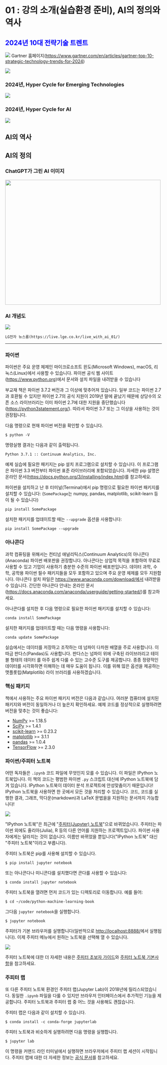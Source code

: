 #  01 : 강의 소개(실습환경 준비), AI의 정의와 역사



## <span style="color: #0000FF">2024년 10대 전략기술 트렌트</span>


![](./images/top-strategic-technology-trends-2024.png)
    Gartner 홈페이지(https://www.gartner.com/en/articles/gartner-top-10-strategic-technology-trends-for-2024)
<!--
<img width ='500' height = '400' src = 'https://github.com/YangGuiBee/ML/blob/main/TextBook-01/images/top-strategic-technology-trends-2024.png'>
-->

![](./images/top-strategic-technology-trends-2024_table.png)


<!--
|Year|Trend 1|Trend 2|Trend 3|Trend 4|Trend 5|Trend 6|Trend 7|Trend 8|Trend 9|Trend 10|
|:---:|:---:|:---:|:---:|:---:|:---:|:---:|:---:|:---:|:---:|:---:|
|2024|Democratized Generative AI|AI Trust, Risk, and Security Mgmt|Sustainable Technology|Platform Engineering|AI-Augmented Development|Industry Cloud Platforms|Intelligent Applications|Augmented-Connected Workforce|Continuous Threat Exposure Mgmt|Machine Customers|
|2023|Sustainability|Generative AI|Privacy-Enhancing Computation|Cloud-Native Platforms|Composable Applications|Decision Intelligence|Hyperautomation|Autonomic Systems|AI Engineering|Distributed Enterprise|
|2022|Data Fabric|Cybersecurity Mesh|Privacy-Enhancing Computation|Cloud-Native Platforms|Composable Applications|Decision Intelligence|Hyperautomation|Autonomic Systems|AI Engineering|Distributed Enterprise|
|2021|Internet of Behaviors|Total Experience (TX)|Privacy-Enhancing Computation|Distributed Cloud|Anywhere Operations|Cybersecurity Mesh|Intelligent Composable Business|AI Engineering|Hyperautomation|Anywhere Operations|
|2020|Hyperautomation|Multi-experience|Democratization of Expertise|Human Augmentation|Transparency and Traceability|AI Security|Distributed Cloud|Practical Blockchain|AI-Driven Development|Autonomous Things|
|2019|Autonomous Things|Augmented Analytics|AI-Driven Development|Digital Twins|Empowered Edge|Smart Spaces|Immersive Experience|Digital Ethics and Privacy|Quantum Computing|Augmented Reality|
|2018|AI Foundation|Intelligent Apps and Analytics|Intelligent Things|Digital Twins|Cloud to the Edge|Conversational Platforms|Immersive Experience|Blockchain|Event-Driven|Continuous Adaptive Risk and Trust|
|2017|Intelligent Apps|Intelligent Things|Digital Twins|Blockchain|Mesh App and Service Arch|Digital Technology Platforms|Immersive Experience|Adaptive Security Architecture|Advanced System Architecture|Through Silicon Via|
|2016|The Device Mesh|Ambient User Experience|3D-Printing Materials|Information of Everything|Advanced System Architecture|Mesh App and Service Arch|Ambient User Experience|Internet of Things|The Ambient User Experience|Smart Dust|
|2015|Computing Everywhere|Internet of Things|3D Printing|Advanced, Pervasive, and Invisible Analytics|Context-Rich Systems|Smart Machines|Cloud/Client Computing|Software-Defined Applications|Web-Scale IT|Risk-Based Security and Self-Protection|
|2014|Internet of Things|Cloud Computing|Big Data|Cloud-Based|Cloud Services|Big Data|Business Intelligence|Mobile Cloud|Social Software and Collaboration|Mobile Devices|
|2013|Mobile|Mobile Applications|Cloud|Cloud Computing|Cloud Services|Cloud|Business Intelligence|Virtualization|Virtualization|Cloud|
|2012|Business Analytics|App and Service Architecture|Advanced Analytics|Cloud Services|Big Data Analytics|Virtualization|Cloud Computing|Data Integration|Advanced Analytics|Data Integration|
|2011|Social Software and Collaboration|Social Media Analytics|Cloud Services|Mobile Device Management|Cloud Computing|Cloud Native|Business Intelligence|Business Process Management|IoT|Business Intelligence|
|2010|Cloud Computing|Big Data|Mobile Device Deployment|Business Intelligence|Business Intelligence|Cloud Native|Mobile Devices|Business Process Management|IoT|Data Integration|
|2009|Virtualization|Cloud/Client Computing|Software-Defined Networking|Mobile Cloud|Cloud Infrastructure Services|Edge Computing|IoT|Advanced System Architecture|Advanced Analytics|IoT|
|2008|Web-Scale IT|Edge Computing|Context-Rich Systems|Social Networks|Mobile Device Management|Cloud Services|Cloud Infrastructure Service|Mobile Devices|IoT|Application Security|
|2007|Service-Oriented Architecture|Social Networks|Business Process Management|Cloud Infrastructure Services|Cloud Services|IoT|Application Security|Automation|Big Data|Data Integration|
|2006|Application Infrastructure|Contextual Services|IoT|IT Service Management|Automation|Application Infrastructure|Data Integration|Application Infrastructure|Big Data Analytics|Application Infrastructure|
|2005|Automated IT|IT Asset Management|Mobile Device Management|Analytics|Enterprise Mobility Management|Analytics-Driven Business Intelligence|Big Data|Business Process Management|Big Data Analytics|Business Process Management|

|년도|트렌드 1|트렌드 2|트렌드 3|트렌드 4|트렌드 5|트렌드 6|트렌드 7|트렌드 8|트렌드 9|트렌드 10|
|:---:|:---:|:---:|:---:|:---:|:---:|:---:|:---:|:---:|:---:|:---:|
|2024|민주화된 생성 AI|AI 신뢰, 위험 및 보안 관리 (AI TRiSM)|지속 가능한 기술|플랫폼 엔지니어링|AI 증강 개발|산업 클라우드 플랫폼|지능형 애플리케이션|증강 연결된 인력|지속적 위협 노출 관리 (CTEM)|기계 고객|
|2023|지속 가능성|생성 AI|프라이버시 강화 컴퓨팅|클라우드 네이티브 플랫폼|컴포저블 애플리케이션|의사 결정 지능|하이퍼 자동화|자동화 시스템|AI 엔지니어링|분산 엔터프라이즈|
|2022|데이터 패브릭|사이버 보안 메쉬|프라이버시 강화 컴퓨팅|클라우드 네이티브 플랫폼|컴포저블 애플리케이션|의사 결정 지능|하이퍼 자동화|자가 관리 시스템|AI 엔지니어링|분산 엔터프라이즈|
|2021|행동 인터넷|총체적 경험 (TX)|프라이버시 강화 컴퓨팅|분산 클라우드|어디서나 운영|사이버 보안 메쉬|지능형 컴포저블 비즈니스|AI 엔지니어링|하이퍼 자동화|어디서나 운영|
|2020|하이퍼 자동화|다중 경험|전문성 민주화|인간 증강|투명성과 추적 가능성|AI 보안|분산 클라우드|실용적인 블록체인|AI 주도 개발|자율 시스템|
|2019|자율 시스템|증강 분석|AI 주도 개발|디지털 트윈|엣지 컴퓨팅|몰입형 경험|스마트 공간|디지털 윤리 및 프라이버시|양자 컴퓨팅|증강 현실|
|2018|AI 기반|지능형 애플리케이션 및 분석|지능형 사물|디지털 트윈|엣지로의 클라우드|대화형 플랫폼|몰입형 경험|블록체인|이벤트 기반|지속적 적응 위험 및 신뢰|
|2017|지능형 애플리케이션|지능형 사물|디지털 트윈|블록체인|대화형 시스템|메쉬 애플리케이션 및 서비스 아키텍처|디지털 기술 플랫폼|적응형 보안 아키텍처|고급 시스템 아키텍처|실리콘 비아|
|2016|장치 메쉬|주변 사용자 경험|3D 프린팅 재료|모든 것의 정보|고급 시스템 아키텍처|메쉬 애플리케이션 및 서비스 아키텍처|자율 에이전트|사물 인터넷|주변 사용자 경험|스마트 더스트|
|2015|컴퓨팅 모든 곳|사물 인터넷|3D 프린팅|고급, 널리 퍼지고 투명한 분석|컨텍스트 풍부한 시스템|스마트 머신|클라우드/클라이언트 컴퓨팅|소프트웨어 정의 애플리케이션 및 인프라|웹 규모 IT|위험 기반 보안 및 자기 보호|
|2014|사물 인터넷|클라우드 컴퓨팅|빅 데이터|클라우드 기반|클라우드 서비스|빅 데이터|비즈니스 인텔리전스|모바일 클라우드|소셜 소프트웨어와 협업|모바일 디바이스|
|2013|모바일|모바일 애플리케이션|클라우드|클라우드 컴퓨팅|클라우드 서비스|클라우드|비즈니스 인텔리전스|가상화|가상화|클라우드|
|2012|비즈니스 분석|앱 및 서비스 아키텍처|고급 분석|클라우드 서비스|빅 데이터 분석|가상화|클라우드 컴퓨팅|데이터 통합|고급 분석|데이터 통합|
|2011|소셜 소프트웨어와 협업|소셜 미디어 분석|클라우드 서비스|모바일 기기 관리|클라우드 컴퓨팅|클라우드 네이티브|비즈니스 인텔리전스|비즈니스 프로세스 관리|IoT|비즈니스 인텔리전스|
|2010|클라우드 컴퓨팅|빅 데이터|모바일 디바이스 배포|비즈니스 인텔리전스|비즈니스 인텔리전스|클라우드 네이티브|모바일 디바이스|비즈니스 프로세스 관리|IoT|데이터 통합|
|2009|가상화|클라우드/클라이언트 컴퓨팅|소프트웨어 정의 네트워크|모바일 클라우드|클라우드 인프라 서비스|엣지 컴퓨팅|IoT|고급 시스템 아키텍처|고급 분석|IoT|
|2008|웹 스케일 IT|엣지 컴퓨팅|컨텍스트 리치 시스템|소셜 네트워크|모바일 기기 관리|클라우드 서비스|클라우드 인프라 서비스|모바일 디바이스|IoT|애플리케이션 보안|
|2007|서비스 지향 아키텍처|소셜 네트워크|비즈니스 프로세스 관리|클라우드 인프라 서비스|클라우드 서비스|IoT|애플리케이션 보안|자동화|빅 데이터|데이터 통합|
|2006|애플리케이션 인프라|컨텍스트 서비스|IoT|IT 서비스 관리|자동화|애플리케이션 인프라|데이터 통합|애플리케이션 인프라|빅 데이터 분석|애플리케이션 인프라|
|2005|자동화된 IT|IT 자산 관리|모바일 기기 관리|분석|엔터프라이즈 모빌리티 관리|분석 기반 비즈니스 인텔리전스|빅 데이터|비즈니스 프로세스 관리|빅 데이터 분석|비즈니스 프로세스 관리|
-->

### 2024년, Hyper Cycle for Emerging Technologies
![](./images/HypeCycle_2024.png)



### 2024년, Hyper Cycle for AI
![](./images/HypeCycle_AI2024.png)



## AI의 역사



## AI의 정의



### ChatGPT가 그린 AI 이미지
<img width ='500' height = '400' src = 'https://github.com/YangGuiBee/ML/blob/main/TextBook-01/images/AI.png'>



### AI 개념도
![](./images/AI_LG.png)

    LG전자 뉴스룸(https://live.lge.co.kr/live_with_ai_01/)



---



### 파이썬

파이썬은 주요 운영 체제인 마이크로소프트 윈도(Microsoft Windows), macOS, 리눅스(Linux)에서 사용할 수 있습니다. 
파이썬 공식 웹 사이트(https://www.python.org)에서 문서와 설치 파일을 내려받을 수 있습니다

부교재 책은 파이썬 3.7.2 버전과 그 이상에 맞추어져 있습니다.
일부 코드는 파이썬 2.7과 호환될 수 있지만 파이썬 2.7의 공식 지원이 2019년 말에 끝났기 때문에 상당수의 오픈 소스 라이브러리는 이미 파이썬 2.7에 대한 지원을 중단했습니다(https://python3statement.org/). 따라서 파이썬 3.7 또는 그 이상을 사용하는 것이 권장됩니다.

다음 명령으로 현재 파이썬 버전을 확인할 수 있습니다.

    $ python -V

명령실행 결과는 다음과 같이 출력됩니다.

    Python 3.7.1 :: Continuum Analytics, Inc.


예제 실습에 필요한 패키지는 pip 설치 프로그램으로 설치할 수 있습니다. 
이 프로그램은 파이썬 3.3 버전부터 파이썬 표준 라이브러리에 포함되었습니다. 
자세한 pip 설명은 온라인 문서(https://docs.python.org/3/installing/index.html)를 참고하세요.

파이썬을 설치하고 난 후 터미널(Terminal)에서 pip 명령으로 필요한 파이썬 패키지를 설치할 수 있습니다:
(`SomePackage`는 numpy, pandas, matplotlib, scikit-learn 등이 될 수 있습니다)

    pip install SomePackage

설치한 패키지를 업데이트할 때는 `--upgrade` 옵션을 사용합니다:

    pip install SomePackage --upgrade


### 아나콘다

과학 컴퓨팅을 위해서는 컨티넘 애널리틱스(Continuum Analytics)의 아나콘다(Anaconda) 파이썬 배포판을 권장합니다. 
아나콘다는 상업적 목적을 포함하여 무료로 사용할 수 있고 기업이 사용하기 충분한 수준의 파이썬 배포판입니다. 
데이터 과학, 수학, 공학용 파이썬 필수 패키지들을 모두 포함하고 있으며 주요 운영 체제를 모두 지원합니다. 
아나콘다 설치 파일은 https://www.anaconda.com/download/에서 내려받을 수 있습니다. 
간단한 아나콘다 안내는 온라인 문서(https://docs.anaconda.com/anaconda/userguide/getting-started/)를 참고하세요.

아나콘다를 설치한 후 다음 명령으로 필요한 파이썬 패키지를 설치할 수 있습니다:

    conda install SomePackage

설치한 패키지를 업데이트할 때는 다음 명령을 사용합니다:

    conda update SomePackage

실습에서는 데이터를 저장하고 조작하는 데 넘파이 다차원 배열을 주로 사용합니다. 이따금
판다스(Pandas)도 사용합니다. 판다스는 넘파이 위에 구축된 라이브러리고 테이블 형태의 데이터
를 아주 쉽게 다룰 수 있는 고수준 도구를 제공합니다. 종종 정량적인 데이터를 시각화하면
이해하는 데 매우 도움이 됩니다. 이를 위해 많은 옵션을 제공하는 맷플롯립(Matplotlib) 라이
브러리를 사용하겠습니다.

### 핵심 패키지

책에서 사용하는 주요 파이썬 패키지 버전은 다음과 같습니다. 여러분 컴퓨터에 설치된 패키지와 버전이 동일하거나 더 높은지 확인하세요. 
예제 코드를 정상적으로 실행하려면 버전을 맞추는 것이 좋습니다:

- [NumPy](http://www.numpy.org) >= 1.18.5
- [SciPy](http://www.scipy.org) >= 1.4.1
- [scikit-learn](http://scikit-learn.org/stable/) >= 0.23.2
- [matplotlib](http://matplotlib.org) >= 3.1.1
- [pandas](http://pandas.pydata.org) >= 1.0.4
- [TensorFlow](https://www.tensorflow.org) >= 2.3.0

### 파이썬/주피터 노트북

어떤 독자들은 `.ipynb` 코드 파일에 무엇인지 모를 수 있습니다. 이 파일은 IPython 노트북입니다. 이 책의 코드는 평범한 파이썬 `.py` 스크립트 대신에 IPython 노트북에 담겨 있습니다. IPython 노트북이 데이터 분석 프로젝트에 안성맞춤이기 때문입니다! IPython 노트북을 사용하면 한 곳에서 모든 것을 처리할 수 있습니다. 코드, 코드를 실행한 결과, 그래프, 막다운(markdown)과 LaTeX 문법을을 지원하는 문서까지 가능합니다!

![](./images/ipynb_ex1.png)

"IPython 노트북"은 최근에 "[주피터(Jupyter) 노트북](http://jupyter.org)"으로 바뀌었습니다. 
주피터는 파이썬 외에도 줄리아(Julia), R 등의 다른 언어를 지원하는 프로젝트입니다. 
파이썬 사용자에게는 달라지는 것이 없습니다. 이름만 바뀌었을 뿐입니다("IPython 노트북" 대신 "주피터 노트북"이라고 부릅니다).

주피터 노트북은 pip를 사용해 설치할 수 있습니다.

    $ pip install jupyter notebook

또는 아나콘다나 미니콘다를 설치했다면 콘다를 사용할 수 있습니다:

    $ conda install jupyter notebook

주피터 노트북을 열려면 먼저 코드가 있는 디렉토리로 이동합니다. 예를 들어:

    $ cd ~/code/python-machine-learning-book

그다음 `jupyter notebook`을 실행합니다.

    $ jupyter notebook

주피터가 기본 브라우저를 실행합니다(일반적으로 [http://localhost:8888/](http://localhost:8888/)에서 실행됩니다). 
이제 주피터 메뉴에서 원하는 노트북을 선택해 열 수 있습니다.

![](./images/ipynb_ex2.png)

주피터 노트북에 대한 더 자세한 내용은 [주피터 초보자 가이드](http://jupyter-notebook-beginner-guide.readthedocs.org/en/latest/what_is_jupyter.html)와
[주피터 노트북 기본사항](https://jupyter-notebook.readthedocs.io/en/stable/examples/Notebook/Notebook%20Basics.html)을 참고하세요.

### 주피터 랩

또 다른 주피터 노트북 환경인 주피터 랩(Jupyter Lab)이 2018년에 릴리스되었습니다. 
동일한 `.ipynb` 파일을 다룰 수 있지만 브라우저 인터페이스에서 추가적인 기능을 제공합니다. 주피터 노트북과 주피터 랩 중 어느 것을 사용해도 괜찮습니다.

주피터 랩은 다음과 같이 설치할 수 있습니다.

    $ conda install -c conda-forge jupyterlab

주피터 노트북과 비슷하게 실행하려면 다음 명령을 실행합니다.

    $ jupyter lab

이 명령을 커맨드 라인 터미널에서 실행하면 브라우저에서 주피터 랩 세션이 시작됩니다. 
주피터 랩에 대한 더 자세한 정보는 [공식 문서](https://jupyterlab.readthedocs.io/en/stable/)를 참고하세요.
